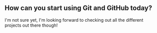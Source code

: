 ## How can you start using Git and GitHub today?

I'm not sure yet, I'm looking forward to checking out all the different projects out there though!
